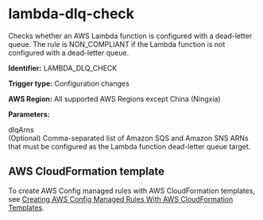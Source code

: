 # lambda\-dlq\-check<a name="lambda-dlq-check"></a>

Checks whether an AWS Lambda function is configured with a dead\-letter queue\. The rule is NON\_COMPLIANT if the Lambda function is not configured with a dead\-letter queue\.

**Identifier:** LAMBDA\_DLQ\_CHECK

**Trigger type:** Configuration changes

**AWS Region:** All supported AWS Regions except China \(Ningxia\)

**Parameters:**

 dlqArns  
\(Optional\) Comma\-separated list of Amazon SQS and Amazon SNS ARNs that must be configured as the Lambda function dead\-letter queue target\.

## AWS CloudFormation template<a name="w24aac11c29c17d239c15"></a>

To create AWS Config managed rules with AWS CloudFormation templates, see [Creating AWS Config Managed Rules With AWS CloudFormation Templates](aws-config-managed-rules-cloudformation-templates.md)\.